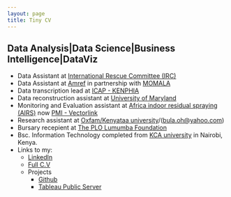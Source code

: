 ```yaml
---
layout: page
title: Tiny CV
---
```


## Data Analysis|Data Science|Business Intelligence|DataViz
* Data Assistant at [International Rescue Committee (IRC)](https://www.rescue.org/)
* Data Assistant at [Amref](https://amref.org/) in partnership with [MOMALA](https://momala.org/)
* Data transcription lead at [ICAP - KENPHIA](https://phia.icap.columbia.edu/countries/kenya/)
* Data reconstruction assistant at [University of Maryland](http://www.ciheb.ihv.org/About-Us/Where-We-Work/Kenya/)
* Monitoring and Evaluation assistant at [Africa indoor residual spraying (AIRS)](https://pmivectorlink.org/where-we-work/kenya/) now [PMI - Vectorlink](https://pmivectorlink.org/where-we-work/kenya/)
* Research assistant at [Oxfam/Kenyataa university](bula.hannah@ku.ac.ke)/(bula.oh@yahoo.com)
* Bursary recepient at [The PLO Lumumba Foundation](https://plofoundation.org/)
* Bsc. Information Technology completed from [KCA university](https://www.kca.ac.ke/) in Nairobi, Kenya. 
* Links to my:
    * [LinkedIn](https://www.linkedin.com/in/peter-onyango-184446132/)
    * [Full C.V](https://drive.google.com/open?id=1CkZuQU9waA09SJGlL7vhOaERryQIQ-Fq)
    * Projects
         - [Github](https://github.com/peter-akworo?tab=repositories)
         - [Tableau Public Server](https://public.tableau.com/profile/peter.otieno5509#!/)
